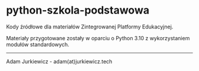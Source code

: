 # python-szkola-podstawowa

Kody źródłowe dla materiałów Zintegrowanej Platformy Edukacyjnej.

Materiały przygotowane zostały w oparciu o Python 3.10 z wykorzystaniem modułów standardowych.

----

Adam Jurkiewicz - adam(at)jurkiewicz.tech
